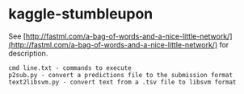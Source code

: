 kaggle-stumbleupon
==================

See [http://fastml.com/a-bag-of-words-and-a-nice-little-network/](http://fastml.com/a-bag-of-words-and-a-nice-little-network/) for description.

	cmd line.txt - commands to execute
	p2sub.py - convert a predictions file to the submission format
	text2libsvm.py - convert text from a .tsv file to libsvm format